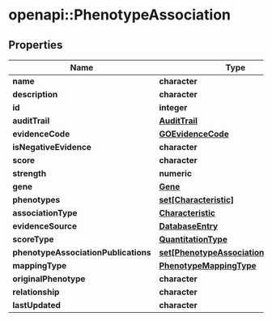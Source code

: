 # openapi::PhenotypeAssociation


## Properties
Name | Type | Description | Notes
------------ | ------------- | ------------- | -------------
**name** | **character** |  | [optional] 
**description** | **character** |  | [optional] 
**id** | **integer** |  | [optional] 
**auditTrail** | [**AuditTrail**](AuditTrail.md) |  | [optional] 
**evidenceCode** | [**GOEvidenceCode**](GOEvidenceCode.md) |  | [optional] 
**isNegativeEvidence** | **character** |  | [optional] 
**score** | **character** |  | [optional] 
**strength** | **numeric** |  | [optional] 
**gene** | [**Gene**](Gene.md) |  | [optional] 
**phenotypes** | [**set[Characteristic]**](Characteristic.md) |  | [optional] 
**associationType** | [**Characteristic**](Characteristic.md) |  | [optional] 
**evidenceSource** | [**DatabaseEntry**](DatabaseEntry.md) |  | [optional] 
**scoreType** | [**QuantitationType**](QuantitationType.md) |  | [optional] 
**phenotypeAssociationPublications** | [**set[PhenotypeAssociationPublication]**](PhenotypeAssociationPublication.md) |  | [optional] 
**mappingType** | [**PhenotypeMappingType**](PhenotypeMappingType.md) |  | [optional] 
**originalPhenotype** | **character** |  | [optional] 
**relationship** | **character** |  | [optional] 
**lastUpdated** | **character** |  | [optional] 


